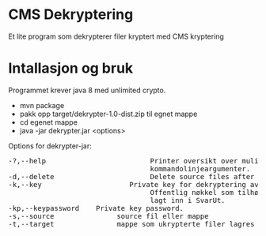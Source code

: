 # CMS Dekryptering

Et lite program som dekrypterer filer kryptert med CMS kryptering

# Intallasjon og bruk

Programmet krever java 8 med unlimited crypto.

* mvn package
* pakk opp target/dekrypter-1.0-dist.zip til egnet mappe
* cd egenet mappe
* java -jar dekrypter.jar \<options\>

Options for dekrypter-jar:
<pre>
-?,--help                         Printer oversikt over mulige
                                  kommandolinjeargumenter.
-d,--delete                       Delete source files after decrypt.
-k,--key <key>                    Private key for dekryptering av filene.
                                  Offentlig nøkkel som tilhører må være
                                  lagt inn i SvarUt.
-kp,--keypassword <keypassword>   Private key password.
-s,--source <source>              source fil eller mappe
-t,--target <target>              mappe som ukrypterte filer lagres i
</pre>

 